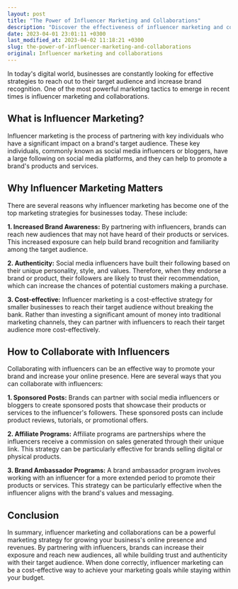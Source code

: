 ```yaml
---
layout: post
title: "The Power of Influencer Marketing and Collaborations"
description: "Discover the effectiveness of influencer marketing and collaborations for your business to generate more revenues and increase your online presence."
date: 2023-04-01 23:01:11 +0300
last_modified_at: 2023-04-02 11:18:21 +0300
slug: the-power-of-influencer-marketing-and-collaborations
original: Influencer marketing and collaborations
---
```

In today's digital world, businesses are constantly looking for effective strategies to reach out to their target audience and increase brand recognition. One of the most powerful marketing tactics to emerge in recent times is influencer marketing and collaborations.

## What is Influencer Marketing?

Influencer marketing is the process of partnering with key individuals who have a significant impact on a brand's target audience. These key individuals, commonly known as social media influencers or bloggers, have a large following on social media platforms, and they can help to promote a brand's products and services.

## Why Influencer Marketing Matters

There are several reasons why influencer marketing has become one of the top marketing strategies for businesses today. These include:

**1\. Increased Brand Awareness:** By partnering with influencers, brands can reach new audiences that may not have heard of their products or services. This increased exposure can help build brand recognition and familiarity among the target audience.

**2\. Authenticity:** Social media influencers have built their following based on their unique personality, style, and values. Therefore, when they endorse a brand or product, their followers are likely to trust their recommendation, which can increase the chances of potential customers making a purchase.

**3\. Cost\-effective:** Influencer marketing is a cost-effective strategy for smaller businesses to reach their target audience without breaking the bank. Rather than investing a significant amount of money into traditional marketing channels, they can partner with influencers to reach their target audience more cost-effectively.

## How to Collaborate with Influencers

Collaborating with influencers can be an effective way to promote your brand and increase your online presence. Here are several ways that you can collaborate with influencers:

**1\. Sponsored Posts:** Brands can partner with social media influencers or bloggers to create sponsored posts that showcase their products or services to the influencer's followers. These sponsored posts can include product reviews, tutorials, or promotional offers.

**2\. Affiliate Programs:** Affiliate programs are partnerships where the influencers receive a commission on sales generated through their unique link. This strategy can be particularly effective for brands selling digital or physical products.

**3\. Brand Ambassador Programs:** A brand ambassador program involves working with an influencer for a more extended period to promote their products or services. This strategy can be particularly effective when the influencer aligns with the brand's values and messaging.

## Conclusion

In summary, influencer marketing and collaborations can be a powerful marketing strategy for growing your business's online presence and revenues. By partnering with influencers, brands can increase their exposure and reach new audiences, all while building trust and authenticity with their target audience. When done correctly, influencer marketing can be a cost-effective way to achieve your marketing goals while staying within your budget.